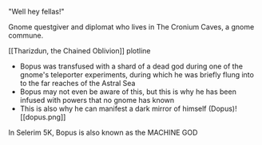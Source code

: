 

"Well hey fellas!"

Gnome questgiver and diplomat who lives in The Cronium Caves, a gnome commune.

[[Tharizdun, the Chained Oblivion]] plotline
- Bopus was transfused with a shard of a dead god during one of the gnome's teleporter experiments, during which he was briefly flung into to the far reaches of the Astral Sea 
- Bopus may not even be aware of this, but this is why he has been infused with powers that no gnome has known 
- This is also why he can manifest a dark mirror of himself (Dopus)![[dopus.png]]


In Selerim 5K, Bopus is also known as the MACHINE GOD